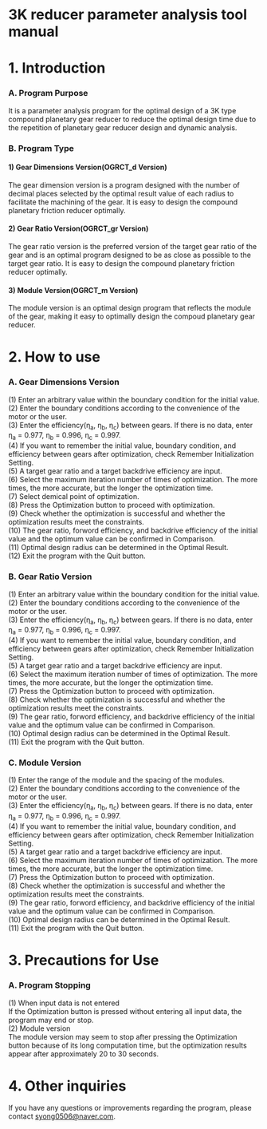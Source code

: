 # 3K reducer parameter analysis tool manual
# 1. Introduction
### A. Program Purpose
It is a parameter analysis program for the optimal design of a 3K type compound planetary gear reducer to reduce the optimal design time due to the repetition of planetary gear reducer design and dynamic analysis.

### B. Program Type
#### 1) Gear Dimensions Version(OGRCT_d Version)  
The gear dimension version is a program designed with the number of decimal places selected by the optimal result value of each radius to facilitate the machining of the gear. It is easy to design the compound planetary friction reducer optimally.

#### 2) Gear Ratio Version(OGRCT_gr Version)
The gear ratio version is the preferred version of the target gear ratio of the gear and is an optimal program designed to be as close as possible to the target gear ratio. It is easy to design the compound planetary friction reducer optimally.

#### 3) Module Version(OGRCT_m Version)
The module version is an optimal design program that reflects the module of the gear, making it easy to optimally design the compoud planetary gear reducer.

# 2. How to use
### A. Gear Dimensions Version  
(1) Enter an arbitrary value within the boundary condition for the initial value.  
(2) Enter the boundary conditions according to the convenience of the motor or the user.  
(3) Enter the efficiency(&eta;<sub>a</sub>, &eta;<sub>b</sub>, &eta;<sub>c</sub>) between gears.  If there is no data, enter &eta;<sub>a</sub> = 0.977, &eta;<sub>b</sub> = 0.996, &eta;<sub>c</sub> = 0.997.  
(4) If you want to remember the initial value, boundary condition, and efficiency between gears after optimization, check Remember Initialization Setting.  
(5) A target gear ratio and a target backdrive efficiency are input.  
(6) Select the maximum iteration number of times of optimization. The more times, the more accurate, but the longer the optimization time.  
(7) Select demical point of optimization.  
(8) Press the Optimization button to proceed with optimization.  
(9) Check whether the optimization is successful and whether the optimization results meet the constraints.  
(10) The gear ratio, forword efficiency, and backdrive efficiency of the initial value and the optimum value can be confirmed in Comparison.  
(11) Optimal design radius can be determined in the Optimal Result.  
(12) Exit the program with the Quit button.  
### B. Gear Ratio Version
(1) Enter an arbitrary value within the boundary condition for the initial value.  
(2) Enter the boundary conditions according to the convenience of the motor or the user.  
(3) Enter the efficiency(&eta;<sub>a</sub>, &eta;<sub>b</sub>, &eta;<sub>c</sub>) between gears.  If there is no data, enter &eta;<sub>a</sub> = 0.977, &eta;<sub>b</sub> = 0.996, &eta;<sub>c</sub> = 0.997.  
(4) If you want to remember the initial value, boundary condition, and efficiency between gears after optimization, check Remember Initialization Setting.  
(5) A target gear ratio and a target backdrive efficiency are input.  
(6) Select the maximum iteration number of times of optimization. The more times, the more accurate, but the longer the optimization time.  
(7) Press the Optimization button to proceed with optimization.  
(8) Check whether the optimization is successful and whether the optimization results meet the constraints.  
(9)  The gear ratio, forword efficiency, and backdrive efficiency of the initial value and the optimum value can be confirmed in Comparison.  
(10) Optimal design radius can be determined in the Optimal Result.  
(11)  Exit the program with the Quit button.  
### C. Module Version
(1) Enter the range of the module and the spacing of the modules.  
(2) Enter the boundary conditions according to the convenience of the motor or the user.  
(3) Enter the efficiency(&eta;<sub>a</sub>, &eta;<sub>b</sub>, &eta;<sub>c</sub>) between gears.  If there is no data, enter &eta;<sub>a</sub> = 0.977, &eta;<sub>b</sub> = 0.996, &eta;<sub>c</sub> = 0.997.  
(4) If you want to remember the initial value, boundary condition, and efficiency between gears after optimization, check Remember Initialization Setting.  
(5) A target gear ratio and a target backdrive efficiency are input.  
(6) Select the maximum iteration number of times of optimization. The more times, the more accurate, but the longer the optimization time.  
(7) Press the Optimization button to proceed with optimization.  
(8) Check whether the optimization is successful and whether the optimization results meet the constraints.  
(9)  The gear ratio, forword efficiency, and backdrive efficiency of the initial value and the optimum value can be confirmed in Comparison.  
(10) Optimal design radius can be determined in the Optimal Result.  
(11)  Exit the program with the Quit button.  
# 3. Precautions for Use
### A. Program Stopping  
(1) When input data is not entered  
If the Optimization button is pressed without entering all input data, the program may end or stop.  
(2)  Module version  
The module version may seem to stop after pressing the Optimization button because of its long computation time, but the optimization results appear after approximately 20 to 30 seconds.  
# 4. Other inquiries
If you have any questions or improvements regarding the program, please contact syong0506@naver.com.